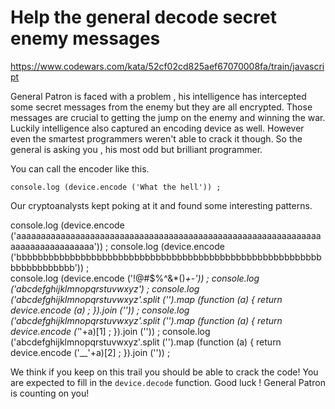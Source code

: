 # Help the general decode secret enemy messages

<https://www.codewars.com/kata/52cf02cd825aef67070008fa/train/javascript>

General Patron is faced with a problem , his intelligence has intercepted some secret messages from the enemy but they are all encrypted. Those messages are crucial to getting the jump on the enemy and winning the war. Luckily intelligence also captured an encoding device as well. However even the smartest programmers weren't able to crack it though. So the general is asking you , his most odd but brilliant programmer.

You can call the encoder like this.

`console.log (device.encode ('What the hell')) ;`

Our cryptoanalysts kept poking at it and found some interesting patterns.

console.log (device.encode ('aaaaaaaaaaaaaaaaaaaaaaaaaaaaaaaaaaaaaaaaaaaaaaaaaaaaaaaaaaaaaaaaaaaaaaaaaaaaaaa')) ;
console.log (device.encode ('bbbbbbbbbbbbbbbbbbbbbbbbbbbbbbbbbbbbbbbbbbbbbbbbbbbbbbbbbbbbbbbbbbbbb')) ;  
console.log (device.encode ('!@#$%^&*()_+-')) ;
console.log ('abcdefghijklmnopqrstuvwxyz') ;
console.log ('abcdefghijklmnopqrstuvwxyz'.split ('').map (function (a) {
  return device.encode (a) ;
}).join ('')) ;
console.log ('abcdefghijklmnopqrstuvwxyz'.split ('').map (function (a) {
  return device.encode ('_'+a)[1] ;
}).join ('')) ;
console.log ('abcdefghijklmnopqrstuvwxyz'.split ('').map (function (a) {
  return device.encode ('__'+a)[2] ;
}).join ('')) ;

We think if you keep on this trail you should be able to crack the code! You are expected to fill in the
`device.decode`
function. Good luck ! General Patron is counting on you!
